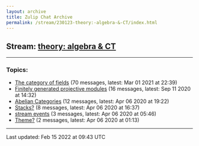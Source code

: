 ```yaml
---
layout: archive
title: Zulip Chat Archive
permalink: /stream/230123-theory:-algebra-&-CT/index.html
---
```


## Stream: [theory: algebra & CT](https://mattecapu.github.io/ct-zulip-archive/stream/230123-theory:-algebra-&-CT/index.html)
---

### Topics:

* [The category of fields](topic/topic_The.20category.20of.20fields.html) (70 messages, latest: Mar 01 2021 at 22:39)
* [Finitely generated projective modules](topic/topic_Finitely.20generated.20projective.20modules.html) (16 messages, latest: Sep 11 2020 at 14:32)
* [Abelian Categories](topic/topic_Abelian.20Categories.html) (12 messages, latest: Apr 06 2020 at 19:22)
* [Stacks?](topic/topic_Stacks.3F.html) (8 messages, latest: Apr 06 2020 at 16:37)
* [stream events](topic/topic_stream.20events.html) (3 messages, latest: Apr 06 2020 at 05:46)
* [Theme?](topic/topic_Theme.3F.html) (2 messages, latest: Apr 06 2020 at 01:13)

<hr><p>Last updated: Feb 15 2022 at 09:43 UTC</p>